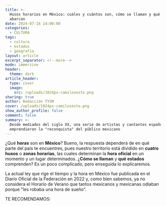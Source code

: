 ```yaml
---
title: >-
  Husos horarios en México: cuáles y cuántos son, cómo se llaman y qué estados
  abarcan
date: 2024-07-16 14:00:00
categories:
  - CULTURA
tags:
  - cultura
  - estados
  - geografia
layout: article
excerpt_separator: <!--more-->
mode: immersive
header:
  theme: dark
article_header:
  type: cover
  image:
    src: /uploads/1024px-camilosesto.png
sharing: true
author: Redacción TYSM
cover: /uploads/1024px-camilosesto.png
show_author_profile: false
comment: false
summary: >-
  Desde mediados del siglo XX, una serie de artistas y cantantes españoles
  emprendieron la "reconquista" del público mexicano
---
```

¿Qué **horas** son en **México**? Bueno, la respuesta dependerá de en qué parte del país te encuentres, pues nuestro territorio está dividido en **cuatro husos** o **zonas** **horarias**, las cuales determinan la **hora** **oficial** en un momento y un lugar determinados. ¿**Cómo se llaman** y **qué estados** comprenden? Es un poco complicado, pero enseguida lo explicaremos.

La actual ley que rige el tiempo y la hora en México fue publicada en el Diario Oficial de la Federación en 2022 y, como bien sabemos, ya no considera el Horario de Verano que tantos mexicanos y mexicanas odiaban porque "les robaba una hora de sueño".

TE RECOMENDAMOS:

&nbsp;